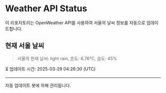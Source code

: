 
# Weather API Status

이 리포지토리는 OpenWeather API를 사용하여 서울의 날씨 정보를 자동으로 업데이트합니다.

## 현재 서울 날씨
> 서울의 현재 날씨: light rain, 온도: 6.76°C, 습도: 45%

⏳ 업데이트 시간: 2025-03-29 04:26:30 (UTC)

---
자동 업데이트 봇에 의해 관리됩니다.
